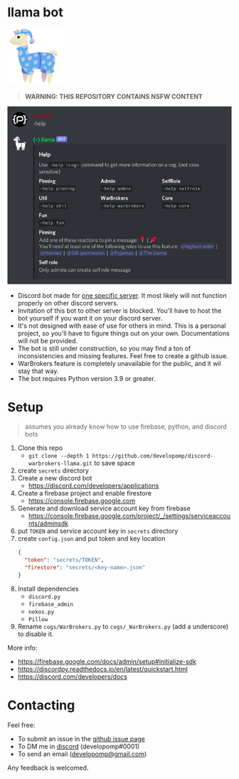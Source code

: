 # llama bot
![llama logo](logo.png)

> **WARNING: THIS REPOSITORY CONTAINS NSFW CONTENT**

![example](example.png)

- Discord bot made for [one specific server](https://dsc.gg/llama). It most likely will not function properly on other discord servers.
- Invitation of this bot to other server is blocked. You'll have to host the bot yourself if you want it on your discord server.
- It's not designed with ease of use for others in mind. This is a personal project, so you'll have to figure things out on your own. Documentations will not be provided.
- The bot is still under construction, so you may find a ton of inconsistencies and missing features. Feel free to create a github issue.
- WarBrokers feature is completely unavailable for the public, and it wil stay that way.
- The bot requires Python version 3.9 or greater.

# Setup
> assumes you already know how to use firebase, python, and discord bots

1. Clone this repo
   - `git clone --depth 1 https://github.com/developomp/discord-warbrokers-llama.git` to save space
2. create `secrets` directory
3. Create a new discord bot
   - https://discord.com/developers/applications
4. Create a firebase project and enable firestore
   - https://console.firebase.google.com
5. Generate and download service account key from firebase
   - https://console.firebase.google.com/project/_/settings/serviceaccounts/adminsdk
6. put `TOKEN` and service account key in `secrets` directory
7. create `config.json` and put token and key location
   ```json
   {
     "token": "secrets/TOKEN",
     "firestore": "secrets/<key-name>.json"
   }
   ```
8. Install dependencies
   - `discord.py`
   - `firebase_admin`
   - `nekos.py`
   - `Pillow`
9. Rename `cogs/WarBrokers.py` to `cogs/_WarBrokers.py` (add a underscore) to disable it.

More info:
   - https://firebase.google.com/docs/admin/setup#initialize-sdk
   - https://discordpy.readthedocs.io/en/latest/quickstart.html
   - https://discord.com/developers/docs

# Contacting
Feel free:
- To submit an issue in the [github issue page](https://github.com/developomp/discord-warbrokers-llama/issues)
- To DM me in [discord](https://discord.com) (developomp#0001)
- To send an email (developomp@gmail.com)

Any feedback is welcomed.
